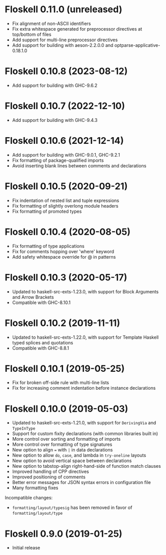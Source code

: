 # Floskell 0.11.0 (unreleased)

* Fix alignment of non-ASCII identifiers
* Fix extra whitespace generated for preprocessor directives at top/bottom of files
* Add support for multi-line preprocessor directives
* Add support for building with aeson-2.2.0.0 and optparse-applicative-0.18.1.0

# Floskell 0.10.8 (2023-08-12)

* Add support for building with GHC-9.6.2

# Floskell 0.10.7 (2022-12-10)

* Add support for building with GHC-9.4.3

# Floskell 0.10.6 (2021-12-14)

* Add support for building with GHC-9.0.1, GHC-9.2.1
* Fix formatting of package-qualified imports
* Avoid inserting blank lines between comments and declarations

# Floskell 0.10.5 (2020-09-21)

* Fix indentation of nested list and tuple expressions
* Fix formatting of slightly overlong module headers
* Fix formatting of promoted types

# Floskell 0.10.4 (2020-08-05)

* Fix formatting of type applications
* Fix for comments hopping over 'where' keyword
* Add safety whitespace override for @ in patterns

# Floskell 0.10.3 (2020-05-17)

* Updated to haskell-src-exts-1.23.0, with support for Block Arguments
  and Arrow Brackets
* Compatible with GHC-8.10.1

# Floskell 0.10.2 (2019-11-11)

* Updated to haskell-src-exts-1.22.0, with support for Template
  Haskell typed splices and quotations
* Compatible with GHC-8.8.1

# Floskell 0.10.1 (2019-05-25)

* Fix for broken off-side rule with multi-line lists
* Fix for increasing comment indentation before instance declarations

# Floskell 0.10.0 (2019-05-03)

* Updated to haskell-src-exts-1.21.0, with support for `DerivingVia` and `TypeInType`
* Support for custom fixity declarations (with common libraries built in)
* More control over sorting and formatting of imports
* More control over formatting of type signatures
* New option to align `=` with `|` in data declarations
* New option to allow `do`, `case`, and lambda in `try-oneline` layouts
* New option to avoid vertical space between declarations
* New option to tabstop-align right-hand-side of function match clauses
* Improved handling of CPP directives
* Improved positioning of comments
* Better error messages for JSON syntax errors in configuration file
* Many formatting fixes

Incompatible changes:

* `formatting/layout/typesig` has been removed in favor of
  `formatting/layout/type`

# Floskell 0.9.0 (2019-01-25)

* Initial release

